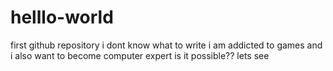 # helllo-world
first github repository
i dont know what to write
i am addicted to games and i also want to become computer expert 
is it possible??
lets see
